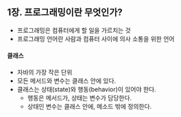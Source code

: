 #
## 1장. 프로그래밍이란 무엇인가?
- 프로그래밍은 컴퓨터에게 할 일을 가르치는 것
- 프로그래밍 언어란 사람과 컴퓨터 사이에 의사 소통을 위한 언어
#### 클래스
- 자바의 가장 작은 단위
- 모든 메서드와 변수는 클래스 안에 있다.
- 클래스는 상태(state)와 행동(behavior)이 있어야 한다.
  - 행동은 메서드가, 상태는 변수가 담당한다.
  - 상태인 변수는 클래스 안에, 메소드 밖에 정의한다.
